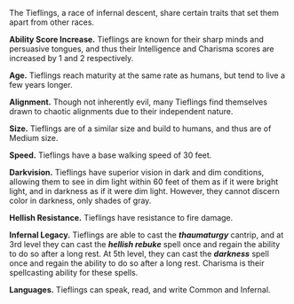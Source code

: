 The Tieflings, a race of infernal descent, share certain traits that set them apart from other races. 

**Ability Score Increase.** Tieflings are known for their sharp minds and persuasive tongues, and thus their Intelligence and Charisma scores are increased by 1 and 2 respectively. 

**Age.** Tieflings reach maturity at the same rate as humans, but tend to live a few years longer. 

**Alignment.** Though not inherently evil, many Tieflings find themselves drawn to chaotic alignments due to their independent nature. 

**Size.** Tieflings are of a similar size and build to humans, and thus are of Medium size. 

**Speed.** Tieflings have a base walking speed of 30 feet. 

**Darkvision.** Tieflings have superior vision in dark and dim conditions, allowing them to see in dim light within 60 feet of them as if it were bright light, and in darkness as if it were dim light. However, they cannot discern color in darkness, only shades of gray. 

**Hellish Resistance.** Tieflings have resistance to fire damage. 

**Infernal Legacy.** Tieflings are able to cast the **_thaumaturgy_** cantrip, and at 3rd level they can cast the **_hellish rebuke_** spell once and regain the ability to do so after a long rest. At 5th level, they can cast the **_darkness_** spell once and regain the ability to do so after a long rest. Charisma is their spellcasting ability for these spells. 

**Languages.** Tieflings can speak, read, and write Common and Infernal.
